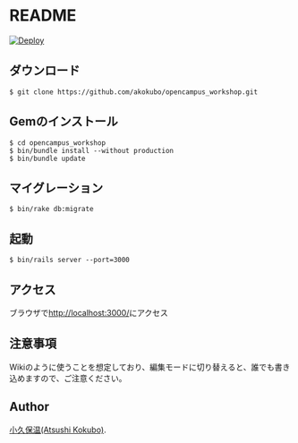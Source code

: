 README
======


[![Deploy](https://www.herokucdn.com/deploy/button.png)](https://heroku.com/deploy?template=https://github.com/akokubo/opencampus_workshop)

ダウンロード
-----------

```
$ git clone https://github.com/akokubo/opencampus_workshop.git
```

Gemのインストール
----------------

```
$ cd opencampus_workshop
$ bin/bundle install --without production
$ bin/bundle update
```

マイグレーション
---------------

```
$ bin/rake db:migrate
```

起動
----

```
$ bin/rails server --port=3000
```

アクセス
--------

ブラウザで[http://localhost:3000/](http://localhost:3000/)にアクセス

注意事項
-------

Wikiのように使うことを想定しており、編集モードに切り替えると、誰でも書き込めますので、ご注意ください。

Author
------

[小久保温(Atsushi Kokubo)](http://www.dma.aoba.sendai.jp/~acchan/).

